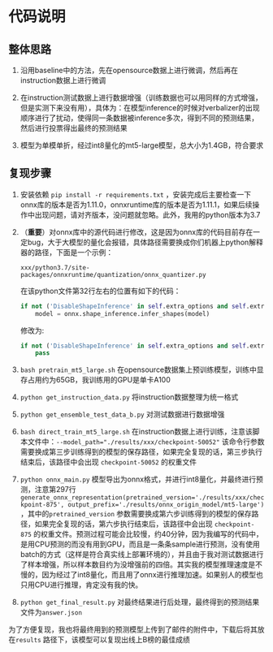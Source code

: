 # 代码说明

## 整体思路

1. 沿用baseline中的方法，先在opensource数据上进行微调，然后再在instruction数据上进行微调

2. 在instruction测试数据上进行数据增强（训练数据也可以用同样的方式增强，但是实测下来没有用），具体为：在模型inference的时候对verbalizer的出现顺序进行了扰动，使得同一条数据被inference多次，得到不同的预测结果，然后进行投票得出最终的预测结果

3. 模型为单模单折，经过int8量化的mt5-large模型，总大小为1.4GB，符合要求

## 复现步骤

1. 安装依赖 `pip install -r requirements.txt` ，安装完成后主要检查一下onnx库的版本是否为1.11.0，onnxruntime库的版本是否为1.11.1，如果后续操作中出现问题，请对齐版本，没问题就忽略。此外，我用的python版本为3.7

2. （**重要**）对onnx库中的源代码进行修改，这是因为onnx库的代码目前存在一定bug，大于大模型的量化会报错，具体路径需要换成你们机器上python解释器的路径，下面是一个示例：
   
   `xxx/python3.7/site-packages/onnxruntime/quantization/onnx_quantizer.py`
   
   在该python文件第32行左右的位置有如下的代码：
   
   ```python
   if not ('DisableShapeInference' in self.extra_options and self.extra_options[' DisableShapeInference']):
       model = onnx.shape_inference.infer_shapes(model)
   ```
   
   修改为:
   
   ```python
   if not ('DisableShapeInference' in self.extra_options and self.extra_options[' DisableShapeInference']):
       pass
   ```

3. `bash pretrain_mt5_large.sh` 在opensource数据集上预训练模型，训练中显存占用约为65GB，我训练用的GPU是单卡A100

4. `python get_instruction_data.py` 将instruction数据整理为统一格式

5. `python get_ensemble_test_data_b.py` 对测试数据进行数据增强

6. `bash direct_train_mt5_large.sh` 在instruction数据上进行训练，注意该脚本文件中：`--model_path="./results/xxx/checkpoint-50052"` 该命令行参数需要换成第三步训练得到的模型的保存路径，如果完全复现的话，第三步执行结束后，该路径中会出现 `checkpoint-50052` 的权重文件

7. `python onnx_main.py` 模型导出为onnx格式，并进行int8量化，并最终进行预测，注意第297行 `generate_onnx_representation(pretrained_version='./results/xxx/checkpoint-875', output_prefix='./results/onnx_origin_model/mt5-large')` ，其中的`pretrained_version` 参数需要换成第六步训练得到的模型的保存路径，如果完全复现的话，第六步执行结束后，该路径中会出现 `checkpoint-875` 的权重文件。预测过程可能会比较慢，约40分钟，因为我编写的代码中，是用CPU预测的而没有用到GPU，而且是一条条sample进行预测，没有使用batch的方式（这样是符合真实线上部署环境的），并且由于我对测试数据进行了样本增强，所以样本数目约为没增强前的四倍。其实我的模型推理速度是不慢的，因为经过了int8量化，而且用了onnx进行推理加速。如果别人的模型也只用CPU进行推理，肯定没有我的快。

8. `python get_final_result.py` 对最终结果进行后处理，最终得到的预测结果文件为`answer.json` 

为了方便复现，我也将最终用到的预测模型上传到了邮件的附件中，下载后将其放在`results` 路径下，该模型可以复现出线上B榜的最佳成绩
